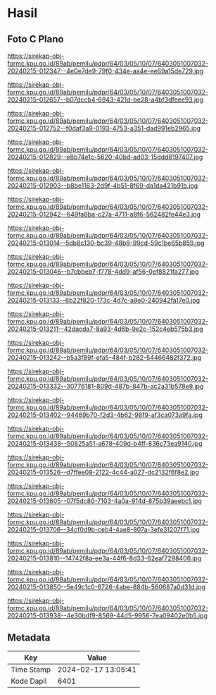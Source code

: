 # Hasil

## Foto C Plano

https://sirekap-obj-formc.kpu.go.id/89ab/pemilu/pdpr/64/03/05/10/07/6403051007032-20240215-012347--4e0e7de9-79f0-434e-aa4e-ee69a15de729.jpg

https://sirekap-obj-formc.kpu.go.id/89ab/pemilu/pdpr/64/03/05/10/07/6403051007032-20240215-012657--b07dccb4-6943-421d-be28-a4bf3dfeee93.jpg

https://sirekap-obj-formc.kpu.go.id/89ab/pemilu/pdpr/64/03/05/10/07/6403051007032-20240215-012752--f0daf3a9-0193-4753-a351-dad991eb2965.jpg

https://sirekap-obj-formc.kpu.go.id/89ab/pemilu/pdpr/64/03/05/10/07/6403051007032-20240215-012829--e8b74e1c-5620-40bd-ad03-15ddd8197407.jpg

https://sirekap-obj-formc.kpu.go.id/89ab/pemilu/pdpr/64/03/05/10/07/6403051007032-20240215-012903--b8be1163-2d9f-4b51-8f69-da1da421b91b.jpg

https://sirekap-obj-formc.kpu.go.id/89ab/pemilu/pdpr/64/03/05/10/07/6403051007032-20240215-012942--649fa6ba-c27a-4711-a8f6-562482fe44e3.jpg

https://sirekap-obj-formc.kpu.go.id/89ab/pemilu/pdpr/64/03/05/10/07/6403051007032-20240215-013014--5db8c130-bc39-48b8-99cd-59c1be65b859.jpg

https://sirekap-obj-formc.kpu.go.id/89ab/pemilu/pdpr/64/03/05/10/07/6403051007032-20240215-013046--b7cbbeb7-f778-4dd9-af56-0ef8821fa277.jpg

https://sirekap-obj-formc.kpu.go.id/89ab/pemilu/pdpr/64/03/05/10/07/6403051007032-20240215-013133--6b22f820-173c-4d7c-a9e0-240942fa17e0.jpg

https://sirekap-obj-formc.kpu.go.id/89ab/pemilu/pdpr/64/03/05/10/07/6403051007032-20240215-013211--42dacda7-8a93-4d6b-9e2c-152c4eb575b3.jpg

https://sirekap-obj-formc.kpu.go.id/89ab/pemilu/pdpr/64/03/05/10/07/6403051007032-20240215-013242--b5a3f89f-efa5-484f-b282-54466482f372.jpg

https://sirekap-obj-formc.kpu.go.id/89ab/pemilu/pdpr/64/03/05/10/07/6403051007032-20240215-013332--30776181-809d-487b-847b-ac2a31b578e9.jpg

https://sirekap-obj-formc.kpu.go.id/89ab/pemilu/pdpr/64/03/05/10/07/6403051007032-20240215-013402--94469b70-f2d3-4b62-98f9-af3ca073a9fa.jpg

https://sirekap-obj-formc.kpu.go.id/89ab/pemilu/pdpr/64/03/05/10/07/6403051007032-20240215-013438--50825a51-a678-409d-b4ff-836c73ea9140.jpg

https://sirekap-obj-formc.kpu.go.id/89ab/pemilu/pdpr/64/03/05/10/07/6403051007032-20240215-013526--d7ffee08-2122-4c44-a027-dc2132f6f8e2.jpg

https://sirekap-obj-formc.kpu.go.id/89ab/pemilu/pdpr/64/03/05/10/07/6403051007032-20240215-013605--07f5dc80-7103-4a0a-914d-875b39aeebc1.jpg

https://sirekap-obj-formc.kpu.go.id/89ab/pemilu/pdpr/64/03/05/10/07/6403051007032-20240215-013706--34cf0d9b-ceb4-4ae8-807a-3efe31207f71.jpg

https://sirekap-obj-formc.kpu.go.id/89ab/pemilu/pdpr/64/03/05/10/07/6403051007032-20240215-013810--14742f8a-ee3a-44f6-8d33-62eaf7298406.jpg

https://sirekap-obj-formc.kpu.go.id/89ab/pemilu/pdpr/64/03/05/10/07/6403051007032-20240215-013850--5e49c1c0-6726-4abe-884b-560687a0d31d.jpg

https://sirekap-obj-formc.kpu.go.id/89ab/pemilu/pdpr/64/03/05/10/07/6403051007032-20240215-013938--4e30bdf9-8569-44d5-9956-7ea09402e0b5.jpg


## Metadata

| Key        | Value               |
| ---------- | ------------------- |
| Time Stamp | 2024-02-17 13:05:41 |
| Kode Dapil | 6401                |



